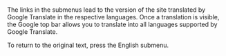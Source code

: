 # 


The links in the submenus lead to the version of the site translated by Google Translate in the respective languages. Once a translation is visible, the Google top bar allows you to translate into all languages supported by Google Translate.

To return to the original text, press the English submenu.

